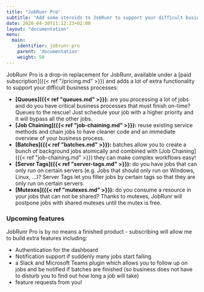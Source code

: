 ```yaml
---
title: "JobRunr Pro"
subtitle: "Add some steroids to JobRunr to support your difficult business processes."
date: 2020-04-30T11:12:23+02:00
layout: "documentation"
menu: 
  main: 
    identifier: jobrunr-pro
    parent: 'documentation'
    weight: 50
---
```

JobRunr Pro is a drop-in replacement for JobRunr, available under a [paid subscription]({{< ref "/pricing.md" >}}) and adds a lot of extra functionality to support your difficult business processes:
- __[Queues]({{< ref "queues.md" >}}):__ are you processing a lot of jobs and do you have critical business processes that must finish on-time? Queues to the rescue! Just schedule your job with a higher priority and it will bypass all the other jobs.
- __[Job Chaining]({{< ref "job-chaining.md" >}}):__ reuse existing service methods and chain jobs to have cleaner code and an immediate overview of your business process.
- __[Batches]({{< ref "batches.md" >}}):__ batches allow you to create a bunch of background jobs atomically and combined with [Job Chaining]({{< ref "job-chaining.md" >}}) they can make complex workflows easy!
- __[Server Tags]({{< ref "server-tags.md" >}}):__ do you have jobs that can only run on certain servers (e.g. Jobs that should only run on Windows, Linux, ...)? Server Tags let you filter jobs by certain tags so that they are only run on certain servers.
- __[Mutexes]({{< ref "mutexes.md" >}}):__ do you consume a resource in your jobs that can not be shared? Thanks to mutexes, JobRunr will postpone jobs with shared mutexes until the mutex is free.

### Upcoming features
JobRunr Pro is by no means a finished product - subscribing will allow me to build extra features including:
- Authentication for the dashboard
- Notification support if suddenly many jobs start failing
- a Slack and Microsoft Teams plugin which allows you to follow up on jobs and be notified if batches are finished (so business does not have to disturb you to find out how long a job will take)
- feature requests from you!